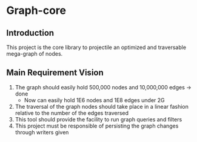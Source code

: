 # Graph-core

## Introduction
This project is the core library to projectile an optimized and traversable mega-graph of nodes.


## Main Requirement Vision
1. The graph should easily hold 500,000 nodes and 10,000,000 edges -> done
   * Now can easily hold 1E6 nodes and 1E8 edges under 2G
2. The traversal of the graph nodes should take place in a linear fashion relative to the number of the edges traversed
3. This tool should provide the facility to run graph queries and filters
4. This project must be responsible of persisting the graph changes through writers given